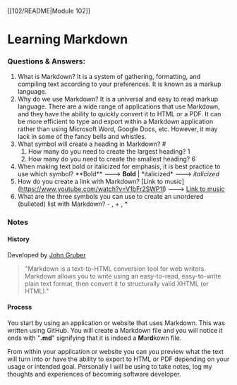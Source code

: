 [[102/README|Module 102]]
# Learning Markdown

### Questions & Answers:

1. What is Markdown? It is a system of gathering, formatting, and compiling text according to your preferences. It is known as a markup language.
2. Why do we use Markdown? It is a universal and easy to read markup language. There are a wide range of applications that use Markdown, and they have the ability to quickly convert it to HTML or a PDF. It can be more efficient to type and export within a Markdown application rather than using Microsoft Word, Google Docs, etc. However, it may lack in some of the fancy bells and whistles. 
3. What symbol will create a heading in Markdown? #
   1. How many do you need to create the largest heading? 1
   2. How many do you need to create the smallest heading? 6
4. When making text bold or italicized for emphasis, it is best practice to use which symbol? \*\*Bold** ---> **Bold** \| \*italicized* ---> *italicized*
5. How do you create a link with Markdown? \[Link to music]\(https://www.youtube.com/watch?v=V1bFr2SWP1I) ---> [Link to music](https://www.youtube.com/watch?v=V1bFr2SWP1I)
6. What are the three symbols you can use to create an unordered (bulleted) list with Markdown? - , + , *

### Notes

#### History 

Developed by [John Gruber](https://daringfireball.net/projects/markdown/)
> "Markdown is a text-to-HTML conversion tool for web writers. Markdown allows you to write using an easy-to-read, easy-to-write plain text format, then convert it to structurally valid XHTML (or HTML)."

#### Process

You start by using an application or website that uses Markdown. This was written using GitHub. You will create a Markdown file and you will notice it ends with "**.md**" signifying that it is indeed a **M**ar**d**kown file. 

From within your application or website you can you preview what the text will turn into or have the ability to export to HTML or PDF depending on your usage or intended goal. Personally I will be using to take notes, log my thoughts and experiences of becoming software developer. 
